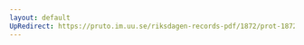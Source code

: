 ```yaml
---
layout: default
UpRedirect: https://pruto.im.uu.se/riksdagen-records-pdf/1872/prot-1872--fk--417/prot-1872--fk--417_052.pdf
---
```

